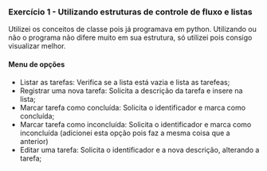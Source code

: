 ### Exercício 1 - Utilizando estruturas de controle de fluxo e listas

Utilizei os conceitos de classe pois já programava em python. Utilizando ou não o programa não difere muito em sua estrutura, só utilizei pois consigo visualizar melhor.

#### Menu de opções

- Listar as tarefas: Verifica se a lista está vazia e lista as tarefeas;
- Registrar uma nova tarefa: Solicita a descrição da tarefa e insere na lista;
- Marcar tarefa como concluída: Solicita o identificador e marca como concluída;
- Marcar tarefa como inconcluída: Solicita o identificador e marca como inconcluída (adicionei esta opção pois faz a mesma coisa que a anterior)
- Editar uma tarefa: Solicita o identificador e a nova descrição, alterando a tarefa;
